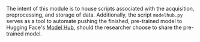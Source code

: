 The intent of this module is to house scripts associated with the acquisition, preprocessing, and storage of data. Additionally, the script `modelhub.py` serves as a tool to automate pushing the finished, pre-trained model to Hugging Face's [Model Hub](https://huggingface.co/models), should the researcher choose to share the pre-trained model.